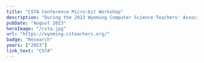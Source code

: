 ```yaml
---
title: "CSTA Conference Micro:bit Workshop"
description: "During the 2023 Wyoming Computer Science Teachers' Association (CSTA) conference, I presented a workshop on implementing project-based learning with Micro:bits. This workshop was designed to help educators integrate coding and computational thinking into their curriculum with BBC Micro:bit resources."
pubDate: "August 2023"
heroImage: "/csta.jpg"
url: "https://wyoming.csteachers.org/"
badge: "Research"
years: ["2023"]
link_text: "CSTA"
---
```


